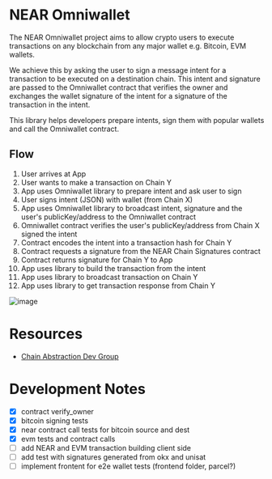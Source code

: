# NEAR Omniwallet

The NEAR Omniwallet project aims to allow crypto users to execute transactions on any blockchain from any major wallet e.g. Bitcoin, EVM wallets.

We achieve this by asking the user to sign a message intent for a transaction to be executed on a destination chain. This intent and signature are passed to the Omniwallet contract that verifies the owner and exchanges the wallet signature of the intent for a signature of the transaction in the intent.

This library helps developers prepare intents, sign them with popular wallets and call the Omniwallet contract.

## Flow

1. User arrives at App
1. User wants to make a transaction on Chain Y
1. App uses Omniwallet library to prepare intent and ask user to sign
1. User signs intent (JSON) with wallet (from Chain X)
1. App uses Omniwallet library to broadcast intent, signature and the user's publicKey/address to the Omniwallet contract
1. Omniwallet contract verifies the user's publicKey/address from Chain X signed the intent
1. Contract encodes the intent into a transaction hash for Chain Y
1. Contract requests a signature from the NEAR Chain Signatures contract
1. Contract returns signature for Chain Y to App
1. App uses library to build the transaction from the intent
1. App uses library to broadcast transaction on Chain Y
1. App uses library to get transaction response from Chain Y

![image](https://github.com/user-attachments/assets/cd8f965a-780f-48bb-9dde-1fca7babec84)

# Resources

-   [Chain Abstraction Dev Group](https://t.me/chain_abstraction)

# Development Notes

-   [x] contract verify_owner
-   [x] bitcoin signing tests
-   [x] near contract call tests for bitcoin source and dest
-   [x] evm tests and contract calls
-   [ ] add NEAR and EVM transaction building client side
-   [ ] add test with signatures generated from okx and unisat
-   [ ] implement frontent for e2e wallet tests (frontend folder, parcel?)
